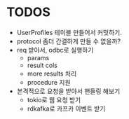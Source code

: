 # TODOS

- UserProfiles 테이블 만들어서 커밋하기.
- protocol 좀더 간결하게 만들 수 없을까?
- req 받아서, odbc로 실행하기
    - params
    - result cols
    - more results 처리
    - procedure 지원
- 본격적으로 요청을 받아서 핸들링 해보기
    - tokio로 웹 요청 받기
    - rdkafka로 카프카 이벤트 받기